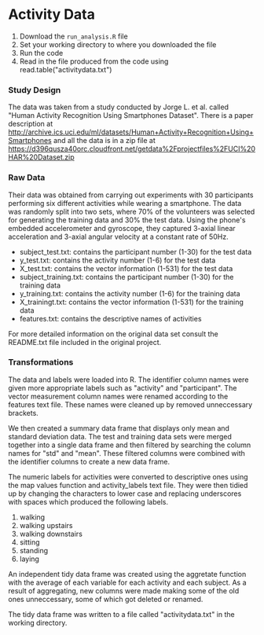 Activity Data
===================================

1. Download the `run_analysis.R` file  
2. Set your working directory to where you downloaded the file  
3. Run the code   
4. Read in the file produced from the code using read.table("activitydata.txt")  

### Study Design
The data was taken from a study conducted by Jorge L. et al. called "Human Activity Recognition Using Smartphones Dataset". There is a paper description at http://archive.ics.uci.edu/ml/datasets/Human+Activity+Recognition+Using+Smartphones and all the data is in a zip file at https://d396qusza40orc.cloudfront.net/getdata%2Fprojectfiles%2FUCI%20HAR%20Dataset.zip

### Raw Data
Their data was obtained from carrying out experiments with 30 participants performing six different activities while wearing a smartphone. The data was randomly split into two sets, where 70% of the volunteers was selected for generating the training data and 30% the test data. Using the phone's embedded accelerometer and gyroscope, they captured 3-axial linear acceleration and 3-axial angular velocity at a constant rate of 50Hz.  

- subject_test.txt: contains the participant number (1-30) for the test data  
- y_test.txt: contains the activity number (1-6) for the test data  
- X_test.txt: contains the vector information (1-531) for the test data  
- subject_training.txt: contains the participant number (1-30) for the training data  
- y_training.txt: contains the activity number (1-6) for the training data  
- X_trainingt.txt: contains the vector information (1-531) for the training data  
- features.txt: contains the descriptive names of activities

For more detailed information on the original data set consult the README.txt file included in the original project.
 
### Transformations

The data and labels were loaded into R. The identifier column names were given more appropriate labels such as "activity" and "participant". The vector measurement column names were renamed according to the features text file. These names were cleaned up by removed unneccessary brackets.

We then created a summary data frame that displays only mean and standard deviation data. The test and training data sets were merged together into a single data frame and then filtered by searching the column names for "std" and "mean". These filtered columns were combined with the identifier columns to create a new data frame. 

The numeric labels for activities were converted to descriptive ones using the map values function and activity_labels text file. They were then tidied up by changing the characters to lower case and replacing underscores with spaces which produced the following labels.

1. walking  
2. walking upstairs  
3. walking downstairs  
4. sitting  
5. standing  
6. laying  

An independent tidy data frame was created using the aggretate function with the average of each variable for each activity and each subject. As a result of aggregating, new columns were made making some of the old ones unneccessary, some of which got deleted or renamed.

The tidy data frame was written to a file called "activitydata.txt" in the working directory.
